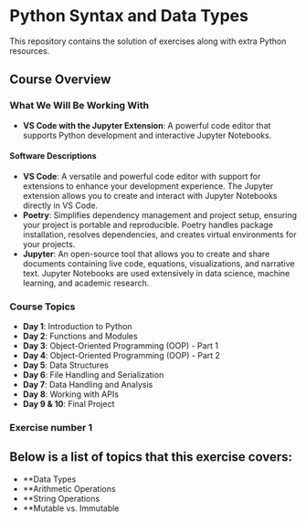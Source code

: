 # Python Syntax and Data Types

This repository contains the solution of exercises along with extra Python resources.

## Course Overview

### What We Will Be Working With

- **VS Code with the Jupyter Extension**: A powerful code editor that supports Python development and interactive Jupyter Notebooks.

#### Software Descriptions

- **VS Code**: A versatile and powerful code editor with support for extensions to enhance your development experience. The Jupyter extension allows you to create and interact with Jupyter Notebooks directly in VS Code.
- **Poetry**: Simplifies dependency management and project setup, ensuring your project is portable and reproducible. Poetry handles package installation, resolves dependencies, and creates virtual environments for your projects.
- **Jupyter**: An open-source tool that allows you to create and share documents containing live code, equations, visualizations, and narrative text. Jupyter Notebooks are used extensively in data science, machine learning, and academic research.

### Course Topics

- **Day 1**: Introduction to Python
- **Day 2**: Functions and Modules
- **Day 3**: Object-Oriented Programming (OOP) - Part 1
- **Day 4**: Object-Oriented Programming (OOP) - Part 2
- **Day 5**: Data Structures
- **Day 6**: File Handling and Serialization
- **Day 7**: Data Handling and Analysis
- **Day 8**: Working with APIs
- **Day 9 & 10**: Final Project

  
### Exercise number 1
## Below is a list of topics that this exercise covers: 
- **Data Types
- **Arithmetic Operations
- **String Operations
- **Mutable vs. Immutable


